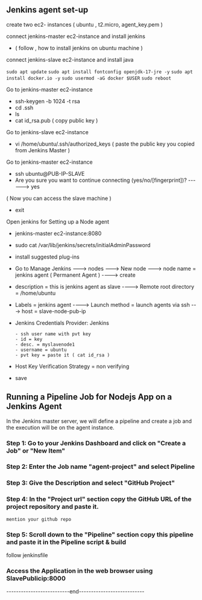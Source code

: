 ## Jenkins agent set-up


create two ec2- instances ( ubuntu , t2.micro, agent_key.pem )
   
connect jenkins-master ec2-instance and install jenkins

- ( follow , how to install jenkins on ubuntu machine )

     
connect jenkins-slave ec2-instance and install java

`sudo apt update`
`sudo apt install fontconfig openjdk-17-jre -y`
`sudo apt install docker.io -y`
`sudo usermod -aG docker $USER`
`sudo reboot`

Go to jenkins-master ec2-instance

   - ssh-keygen -b 1024 -t rsa
   - cd .ssh
   - ls
   - cat id_rsa.pub ( copy public key )


Go to jenkins-slave ec2-instance 

   - vi /home/ubuntu/.ssh/authorized_keys ( paste the public key you copied from Jenkins Master )


Go to jenkins-master ec2-instance

   - ssh ubuntu@PUB-IP-SLAVE
   - Are you sure you want to continue connecting (yes/no/[fingerprint])? ------> yes

 ( Now you can access the slave machine )

  - exit


Open jenkins for Setting up a Node agent

   - jenkins-master ec2-instance:8080
   - sudo cat /var/lib/jenkins/secrets/initialAdminPassword
   - install suggested plug-ins

   - Go to Manage Jenkins  --->  nodes  --->  New node ---> node name = jenkins agent ( Permanent Agent )  ----> create

   - description = this is jenkins agent as slave  ---->  Remote root directory = /home/ubuntu

   - Labels = jenkins agent   ---->  Launch method = launch agents via ssh  ---> host = slave-node-pub-ip

   - Jenkins Credentials Provider: Jenkins
     
         - ssh user name with pvt key
         - id = key
         - desc. = myslavenode1
         - username = ubuntu
         - pvt key = paste it ( cat id_rsa )

     
   - Host Key Verification Strategy = non verifying

   - save
     


## Running a Pipeline Job for Nodejs App on a Jenkins Agent

In the Jenkins master server, we will define a pipeline and create a job and the execution will be on the agent instance.

### Step 1: Go to your Jenkins Dashboard and click on "Create a Job" or "New Item"

### Step 2: Enter the Job name "agent-project" and select Pipeline

### Step 3: Give the Description and select "GitHub Project"

### Step 4: In the "Project url" section copy the GitHub URL of the project repository and paste it.

`mention your github repo`

### Step 5: Scroll down to the "Pipeline" section copy this pipeline and paste it in the Pipeline script & build

follow jenkinsfile

### Access the Application in the web browser using SlavePublicip:8000


--------------------------end---------------------------

